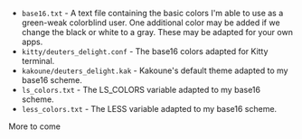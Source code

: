 - `base16.txt` - A text file containing the basic colors I'm able to use as a green-weak colorblind user. One additional color may be added if we change the black or white to a gray. These may be adapted for your own apps.
- `kitty/deuters_delight.conf` - The base16 colors adapted for Kitty terminal.
- `kakoune/deuters_delight.kak` - Kakoune's default theme adapted to my base16 scheme.
- `ls_colors.txt` - The LS_COLORS variable adapted to my base16 scheme.
- `less_colors.txt` - The LESS variable adapted to my base16 scheme.



More to come
